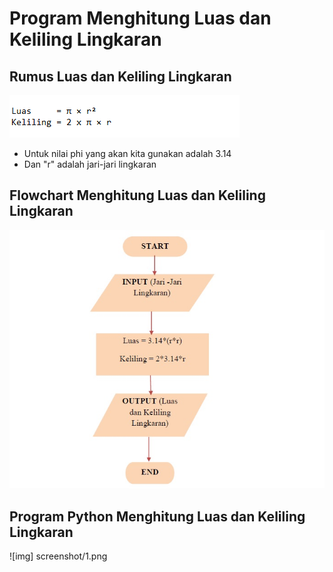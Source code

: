 # Program Menghitung Luas dan Keliling Lingkaran

<h2>Rumus Luas dan Keliling Lingkaran</h2>

![Gambar 1](screenshot/4.png)

<ul type='disc'>
    <li>Untuk nilai phi yang akan kita gunakan adalah 3.14</li>
    <li>Dan "r" adalah jari-jari lingkaran</li>
</ul>

<h2>Flowchart Menghitung Luas dan Keliling Lingkaran</h2>

![Gambar 2](screenshot/3.jpg)

<h2>Program Python Menghitung Luas dan Keliling Lingkaran</h2>

![img] screenshot/1.png